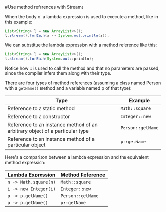 #Use method references with Streams

When the body of a lambda expression is used to execute a method, like in this example:
````java
List<String> l = new ArrayList<>();
l.stream().forEach(s -> System.out.println(s));
````
We can substitue the lambda expression with a method reference like this:
````java
List<String> l = new ArrayList<>();
l.stream().forEach(System.out::println);
````
Notice how :: is used to call the method and that no parameters are passed, since the compiler infers them along with their type.

There are four types of method references (assuming a class named Person with a `getName()` method and a variable named p of that type):

|Type|Example|
|----|---------|
|Reference to a static method|`Math::square`|
|Reference to a constructor	|`Integer::new`|
|Reference to an instance method of an arbitrary object of a particular type	|`Person::getName`|
|Reference to an instance method of a particular object	|`p::getName`|

Here's a comparison between a lambda expression and the equivalent method expression:

|Lambda Expression|Method Reference|
|----|---------|
|`n -> Math.square(n)`|`Math::square`|
|`i -> new Integer(i)`	|`Integer::new`|
|`p -> p.getName()`	|`Person::getName`|
|`p -> p.getName()`	|`p::getName`|
